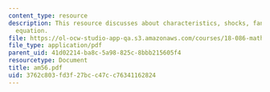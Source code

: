 ```yaml
---
content_type: resource
description: This resource discusses about characteristics, shocks, fans and Burger?s
  equation.
file: https://ol-ocw-studio-app-qa.s3.amazonaws.com/courses/18-086-mathematical-methods-for-engineers-ii-spring-2006/3762c803fd3f27bcc47cc76341162824_am56.pdf
file_type: application/pdf
parent_uid: 41d02214-ba8c-5a98-825c-8bbb215605f4
resourcetype: Document
title: am56.pdf
uid: 3762c803-fd3f-27bc-c47c-c76341162824
---
```

